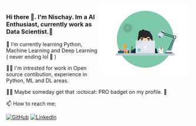 <img align='right' src='https://github.com/Ranger105/Ranger105/blob/master/70804f7e25b11f29db904f2fa7b4cd9d.gif' width='250"'>

### Hi there 👋. I'm Nischay. Im a AI Enthusiast, currently work as Data Scientist.:raised_hands: 
🌱 I’m currently learning Python, Machine Learning and Deep Learning ( never ending lol :rofl: )

:man_technologist: I'm intrested for work in Open source contibution, experience in Python, ML and DL areas.

:superhero_man: Maybe someday get that :octocat: PRO  badget on my profile. :love_you_gesture:

📫 How to reach me: <p align="Left">
	<a href="https://github.com/terrytangyuan"><img src="https://img.shields.io/github/followers/Ranger105.svg?label=GitHub&style=social" alt="GitHub"></a>
	<a href="https://www.linkedin.com/in/nischaygirishgowda"><img src="https://img.shields.io/badge/LinkedIn--_.svg?style=social&logo=linkedin" alt="LinkedIn"></a>

